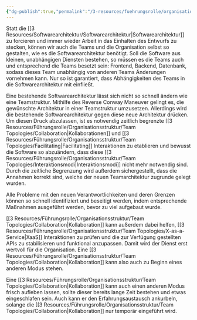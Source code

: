 ```yaml
---
{"dg-publish":true,"permalink":"/3-resources/fuehrungsrolle/organisationsstruktur/team-topologies/reverse-conway-maneuver/","created":"2024-06-23T19:46:00.562+02:00","updated":"2024-04-28T17:01:12.661+02:00"}
---
```



Statt die [[3 Resources/Softwarearchitektur/Softwarearchitektur\|Softwarearchitektur]] zu forcieren und immer wieder Arbeit in das Einhalten des Entwurfs zu stecken, können wir auch die Teams und die Organisation selbst so gestalten, wie es die Softwarearchitektur benötigt. Soll die Software aus kleinen, unabhängigen Diensten bestehen, so müssen es die Teams auch und entsprechend die Teams besetzt sein: Frontend, Backend, Datenbank, sodass dieses Team unabhängig von anderen Teams Änderungen vornehmen kann. Nur so ist garantiert, dass Abhängigkeiten des Teams in die Softwarearchitektur mit einfließt.

Eine bestehende Softwarearchitektur lässt sich nicht so schnell ändern wie eine Teamstruktur. Mithilfe des Reverse Conway Maneuver gelingt es, die gewünschte Architektur in einer Teamstruktur umzusetzen. Allerdings wird die bestehende Softwarearchitektur gegen diese neue Architektur drücken. Um diesen Druck abzulassen, ist es notwendig zeitlich begrenzte [[3 Resources/Führungsrolle/Organisationsstruktur/Team Topologies/Collaboration\|Kollaborationen]] und [[3 Resources/Führungsrolle/Organisationsstruktur/Team Topologies/Facilitating\|Facilitating]] Interaktionen zu etablieren und bewusst die Software so abzuändern, dass diese [[3 Resources/Führungsrolle/Organisationsstruktur/Team Topologies/Interaktionsmodi\|Interaktionsmodi]] nicht mehr notwendig sind. Durch die zeitliche Begrenzung wird außerdem sichergestellt, dass die Annahmen korrekt sind, welche der neuen Teamarchitektur zugrunde gelegt wurden.

Alle Probleme mit den neuen Verantwortlichkeiten und deren Grenzen können so schnell identifiziert und beseitigt werden, indem entsprechende Maßnahmen ausgeführt werden, bevor zu viel aufgebaut wurde.

[[3 Resources/Führungsrolle/Organisationsstruktur/Team Topologies/Collaboration\|Kollaboration]] kann außerdem dabei helfen, [[3 Resources/Führungsrolle/Organisationsstruktur/Team Topologies/X-as-a-Service\|XaaS]] Interaktionen zu prüfen und die zur Verfügung gestellten APIs zu stabilisieren und funktional anzupassen. Damit wird der Dienst erst wertvoll für die Organisation. Eine [[3 Resources/Führungsrolle/Organisationsstruktur/Team Topologies/Collaboration\|Kollaboration]] kann also auch zu Beginn eines anderen Modus stehen.

Eine [[3 Resources/Führungsrolle/Organisationsstruktur/Team Topologies/Collaboration\|Kollaboration]] kann auch einen anderen Modus frisch aufleben lassen, sollte dieser bereits lange Zeit bestehen und etwas eingeschlafen sein. Auch kann er den Erfahrungsaustausch ankurbeln, solange die [[3 Resources/Führungsrolle/Organisationsstruktur/Team Topologies/Collaboration\|Kollaboration]] nur temporär eingeführt wird.
